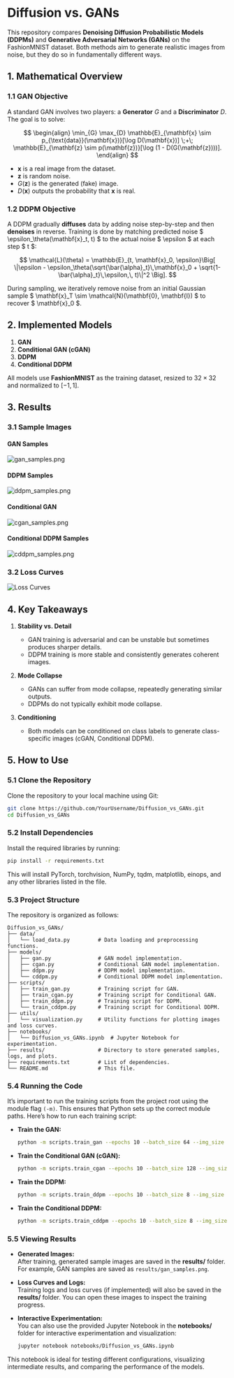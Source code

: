 # Diffusion vs. GANs

This repository compares **Denoising Diffusion Probabilistic Models (DDPMs)** and **Generative Adversarial Networks (GANs)** on the FashionMNIST dataset. Both methods aim to generate realistic images from noise, but they do so in fundamentally different ways.


## 1. Mathematical Overview

### 1.1 GAN Objective

A standard GAN involves two players: a **Generator** $G$ and a **Discriminator** $D$. The goal is to solve:

$$
\begin{align}
   \min_{G} \max_{D} \mathbb{E}_{\mathbf{x} \sim p_{\text{data}}(\mathbf{x})}[\log D(\mathbf{x})]
   \;+\;
   \mathbb{E}_{\mathbf{z} \sim p(\mathbf{z})}[\log (1 - D(G(\mathbf{z})))].
\end{align}
$$

- $\mathbf{x}$ is a real image from the dataset.
- $\mathbf{z}$ is random noise.
- $G(\mathbf{z})$ is the generated (fake) image.
- $D(\mathbf{x})$ outputs the probability that $\mathbf{x}$ is real.

### 1.2 DDPM Objective

A DDPM gradually **diffuses** data by adding noise step-by-step and then **denoises** in reverse. Training is done by matching predicted noise $ \epsilon_\theta(\mathbf{x}_t, t) $ to the actual noise $ \epsilon $ at each step $ t $:

$$
\mathcal{L}(\theta) = \mathbb{E}_{t, \mathbf{x}_0, \epsilon}\Big[
\|\epsilon - \epsilon_\theta(\sqrt{\bar{\alpha}_t}\,\mathbf{x}_0 + \sqrt{1-\bar{\alpha}_t}\,\epsilon,\, t)\|^2
\Big].
$$

During sampling, we iteratively remove noise from an initial Gaussian sample $ \mathbf{x}_T \sim \mathcal{N}(\mathbf{0}, \mathbf{I}) $ to recover $ \mathbf{x}_0 $.

## 2. Implemented Models

1. **GAN**  
2. **Conditional GAN (cGAN)**
3. **DDPM**  
4. **Conditional DDPM**

All models use **FashionMNIST** as the training dataset, resized to $32 \times 32$ and normalized to $[-1,1]$.



## 3. Results

### 3.1 Sample Images

#### GAN Samples
![gan_samples.png](results/gan_samples.png)
#### DDPM Samples
![ddpm_samples.png](results/ddpm_samples.png)
#### Conditional GAN
![cgan_samples.png](results/cgan_samples.png)
#### Conditional DDPM Samples
![cddpm_samples.png](results/cddpm_samples.png)

### 3.2 Loss Curves


![Loss Curves](results/loss_curve.png)



## 4. Key Takeaways

1. **Stability vs. Detail**  
   - GAN training is adversarial and can be unstable but sometimes produces sharper details.
   - DDPM training is more stable and consistently generates coherent images.

2. **Mode Collapse**  
   - GANs can suffer from mode collapse, repeatedly generating similar outputs.
   - DDPMs do not typically exhibit mode collapse.

3. **Conditioning**  
   - Both models can be conditioned on class labels to generate class-specific images (cGAN, Conditional DDPM).



## 5. How to Use

### 5.1 Clone the Repository

Clone the repository to your local machine using Git:

```bash
git clone https://github.com/YourUsername/Diffusion_vs_GANs.git
cd Diffusion_vs_GANs
```

### 5.2 Install Dependencies

Install the required libraries by running:

```bash
pip install -r requirements.txt
```

This will install PyTorch, torchvision, NumPy, tqdm, matplotlib, einops, and any other libraries listed in the file.

### 5.3 Project Structure

The repository is organized as follows:

```
Diffusion_vs_GANs/
├── data/
│   └── load_data.py         # Data loading and preprocessing functions.
├── models/
│   ├── gan.py               # GAN model implementation.
│   ├── cgan.py              # Conditional GAN model implementation.
│   ├── ddpm.py              # DDPM model implementation.
│   └── cddpm.py             # Conditional DDPM model implementation.
├── scripts/
│   ├── train_gan.py         # Training script for GAN.
│   ├── train_cgan.py        # Training script for Conditional GAN.
│   ├── train_ddpm.py        # Training script for DDPM.
│   └── train_cddpm.py       # Training script for Conditional DDPM.
├── utils/
│   └── visualization.py     # Utility functions for plotting images and loss curves.
├── notebooks/
│   └── Diffusion_vs_GANs.ipynb  # Jupyter Notebook for experimentation.
├── results/                 # Directory to store generated samples, logs, and plots.
├── requirements.txt         # List of dependencies.
└── README.md                # This file.
```

### 5.4 Running the Code

It’s important to run the training scripts from the project root using the module flag `(-m)`. This ensures that Python sets up the correct module paths. Here’s how to run each training script:

- **Train the GAN:**

  ```bash
  python -m scripts.train_gan --epochs 10 --batch_size 64 --img_size 32
  ```

- **Train the Conditional GAN (cGAN):**

  ```bash
  python -m scripts.train_cgan --epochs 10 --batch_size 128 --img_size 32 --class_label 0
  ```

- **Train the DDPM:**

  ```bash
  python -m scripts.train_ddpm --epochs 10 --batch_size 8 --img_size 32
  ```

- **Train the Conditional DDPM:**

  ```bash
  python -m scripts.train_cddpm --epochs 10 --batch_size 8 --img_size 32 --class_label 0
  ```

### 5.5 Viewing Results

- **Generated Images:**  
  After training, generated sample images are saved in the **results/** folder. For example, GAN samples are saved as `results/gan_samples.png`.

- **Loss Curves and Logs:**  
  Training logs and loss curves (if implemented) will also be saved in the **results/** folder. You can open these images to inspect the training progress.

- **Interactive Experimentation:**  
  You can also use the provided Jupyter Notebook in the **notebooks/** folder for interactive experimentation and visualization:
  
  ```bash
  jupyter notebook notebooks/Diffusion_vs_GANs.ipynb
  ```

This notebook is ideal for testing different configurations, visualizing intermediate results, and comparing the performance of the models.
